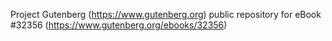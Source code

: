 Project Gutenberg (https://www.gutenberg.org) public repository for eBook #32356 (https://www.gutenberg.org/ebooks/32356)
